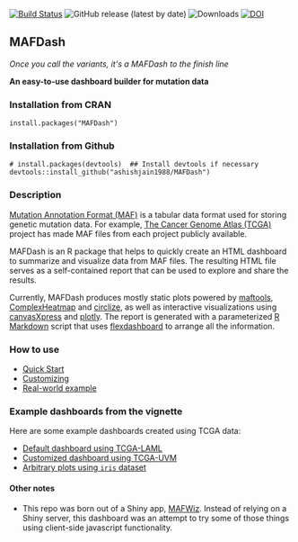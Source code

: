 [![Build Status](https://travis-ci.com/ashishjain1988/MAFDash.svg?branch=master)](https://travis-ci.com/ashishjain1988/MAFDash)
![GitHub release (latest by date)](https://img.shields.io/github/v/release/ashishjain1988/MAFDash)
![Downloads](https://cranlogs.r-pkg.org/badges/MAFDash)
[![DOI](https://zenodo.org/badge/DOI/10.5281/zenodo.4472978.svg)](https://doi.org/10.5281/zenodo.4472978)
<!--![GitHub all releases](https://img.shields.io/github/downloads/ashishjain1988/MAFDash/total)-->


MAFDash
------------------------------------------------------------
*Once you call the variants, it's a MAFDash to the finish line*


**An easy-to-use dashboard builder for mutation data**

### Installation from CRAN
```
install.packages("MAFDash")
```

### Installation from Github
```
# install.packages(devtools)  ## Install devtools if necessary
devtools::install_github("ashishjain1988/MAFDash")
```

### Description
[Mutation Annotation Format (MAF)](https://docs.gdc.cancer.gov/Encyclopedia/pages/Mutation_Annotation_Format/) is a tabular data format used for storing genetic mutation data. For example, [The Cancer Genome Atlas (TCGA)](https://www.cancer.gov/about-nci/organization/ccg/research/structural-genomics/tcga) project has made MAF files from each project publicly available.

MAFDash is an R package that helps to quickly create an HTML dashboard to summarize and visualize data from MAF files. The resulting HTML file serves as a self-contained report that can be used to explore and share the results.

Currently, MAFDash produces mostly static plots powered by [maftools](https://bioconductor.org/packages/release/bioc/vignettes/maftools/inst/doc/maftools.html),  [ComplexHeatmap](https://github.com/jokergoo/ComplexHeatmap) and [circlize](https://github.com/jokergoo/circlize), as well as interactive visualizations using [canvasXpress](https://cran.r-project.org/package=canvasXpress) and [plotly](https://plotly.com/r/).  The report is generated with a parameterized [R Markdown](https://rmarkdown.rstudio.com/) script that uses [flexdashboard](https://rmarkdown.rstudio.com/flexdashboard/) to arrange all the information.

### How to use

- [Quick Start](https://ashishjain1988.github.io/MAFDash/articles/Quick_Start.html)
- [Customizing](https://ashishjain1988.github.io/MAFDash//articles/Customizing.html)
- [Real-world example](https://ashishjain1988.github.io/MAFDash//articles/Advanced_Example.html)

### Example dashboards from the vignette
Here are some example dashboards created using TCGA data:

- [Default dashboard using TCGA-LAML](https://ashishjain1988.github.io/MAFDash//examples/LAML.mafdash.html)
- [Customized dashboard using TCGA-UVM](https://ashishjain1988.github.io/MAFDash//examples/TCGA-UVM.custom.mafdash.html.MAFDash.html)
- [Arbitrary plots using `iris` dataset](https://ashishjain1988.github.io/MAFDash//examples/toy_dash.html.MAFDash.html)

#### Other notes
- This repo was born out of a Shiny app, [MAFWiz](https://github.com/mtandon09/mafwiz).  Instead of relying on a Shiny server, this dashboard was an attempt to try some of those things using client-side javascript functionality.
